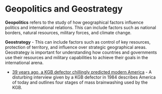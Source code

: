 # Geopolitics and Geostrategy

**Geopolitics** refers to the study of how geographical factors influence politics and international relations. This can include factors such as national borders, natural resources, military forces, and climate change. 

**Geostrategy** - This can include factors such as control of key resources, protection of territory, and influence over strategic geographical areas. Geostrategy is important for understanding how countries and governments use their resources and military capabilities to achieve their goals in the international arena.

- [39 years ago, a KGB defector chillingly predicted modern America](https://bigthink.com/the-present/yuri-bezmenov/) - A disturbing interview given by a KGB defector in 1984 describes America of today and outlines four stages of mass brainwashing used by the KGB.
